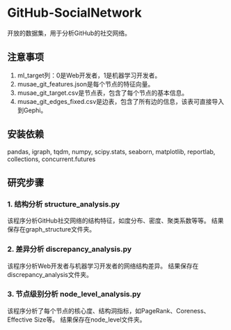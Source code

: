 # GitHub-SocialNetwork
开放的数据集，用于分析GitHub的社交网络。

## 注意事项
1. ml_target列：0是Web开发者，1是机器学习开发者。
2. musae_git_features.json是每个节点的特征向量。
3. musae_git_target.csv是节点表，包含了每个节点的基本信息。
4. musae_git_edges_fixed.csv是边表，包含了所有边的信息，该表可直接导入到Gephi。

## 安装依赖
pandas, igraph, tqdm, numpy, scipy.stats, seaborn, matplotlib, reportlab, collections, concurrent.futures

## 研究步骤
### 1. 结构分析 structure_analysis.py
该程序分析GitHub社交网络的结构特征，如度分布、密度、聚类系数等等。
结果保存在graph_structure文件夹。

### 2. 差异分析 discrepancy_analysis.py
该程序分析Web开发者与机器学习开发者的网络结构差异。
结果保存在discrepancy_analysis文件夹。

### 3. 节点级别分析 node_level_analysis.py
该程序分析了每个节点的核心度、结构洞指标，如PageRank、Coreness、Effective Size等。
结果保存在node_level文件夹。